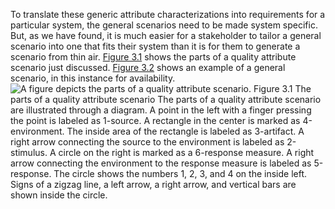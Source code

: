 To translate these generic attribute characterizations into requirements for a particular system, the general scenarios need to be made system specific. But, as we have found, it is much easier for a stakeholder to tailor a general scenario into one that fits their system than it is for them to generate a scenario from thin air. [Figure 3.1](ch03.xhtml#ch03fig01) shows the parts of a quality attribute scenario just discussed. [Figure 3.2](ch03.xhtml#ch03fig02) shows an example of a general scenario, in this instance for availability. ![A figure depicts the parts of a quality attribute scenario.](graphics/03fig01.jpg) Figure 3.1 The parts of a quality attribute scenario The parts of a quality attribute scenario are illustrated through a diagram. A point in the left with a finger pressing the point is labeled as 1-source. A rectangle in the center is marked as 4-environment. The inside area of the rectangle is labeled as 3-artifact. A right arrow connecting the source to the environment is labeled as 2-stimulus. A circle on the right is marked as a 6-response measure. A right arrow connecting the environment to the response measure is labeled as 5-response. The circle shows the numbers 1, 2, 3, and 4 on the inside left. Signs of a zigzag line, a left arrow, a right arrow, and vertical bars are shown inside the circle.